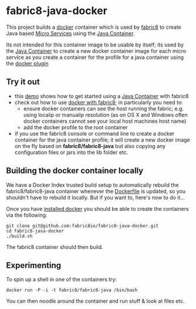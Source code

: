 fabric8-java-docker
=====================

This project builds a [docker](http://docker.io/) container which is used by [fabric8](http://fabric8.io/) to create Java based [Micro Services](http://fabric8.io/gitbook/microServices.html) using the [Java Container](http://fabric8.io/gitbook/javaContainer.html).

Its not intended for this container image to be usable by itself; its used by the [Java Container](http://fabric8.io/gitbook/javaContainer.html) to create a new docker container image for each micro service as you create a container for the profile for a java container using the [docker plugin](http://fabric8.io/gitbook/docker.html)

Try it out
----------

* this [demo](http://macstrac.blogspot.co.uk/2014/05/micro-services-with-fabric8.html) shows how to get started using a [Java Container](http://fabric8.io/gitbook/javaContainer.html) with fabric8
* check out how to use [docker with fabric8](http://fabric8.io/gitbook/docker.html); in particularly you need to:
  * ensure docker containers can see the host running the fabric; e.g. using localip or manualip resolution (as on OS X and Windows often docker containers cannot see your local host machines host name)
  * add the docker profile to the root container
* if you use the fabric8 console or command line to create a docker container for the java container profile; it will create a new docker image on the fly based on **fabric8/fabric8-java** but also copying any configuration files or jars into the lib folder etc.


Building the docker container locally
-------------------------------------

We have a Docker Index trusted build setup to automatically rebuild the fabric8/fabric8-java container whenever the [Dockerfile](https://github.com/fabric8io/fabric8-docker/blob/master/Dockerfile) is updated, so you shouldn't have to rebuild it locally. But if you want to, here's now to do it...

Once you have [installed docker](https://www.docker.io/gettingstarted/#h_installation) you should be able to create the containers via the following:

    git clone git@github.com:fabric8io/fabric8-java-docker.git
    cd fabric8-java-docker
    ./build.sh

The fabric8 container should then build.

Experimenting
-------------

To spin up a shell in one of the containers try:

    docker run -P -i -t fabric8/fabric8-java /bin/bash

You can then noodle around the container and run stuff & look at files etc.

